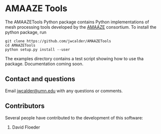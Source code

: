 # AMAAZE Tools

The AMAAZETools Python package contains Python implementations of mesh processing tools developed by the [AMAAZE](https://amaaze.umn.edu/) consortium. To install the python package, run 

```
git clone https://github.com/jwcalder/AMAAZETools
cd AMAAZETools
python setup.py install --user
```

The examples directory contains a test script showing how to use tha package. Documentation coming soon.


## Contact and questions

Email <jwcalder@umn.edu> with any questions or comments.

## Contributors

Several people have contributed to the development of this software:

1. David Floeder
